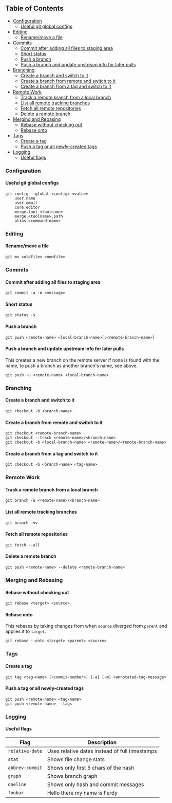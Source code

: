 ## Table of Contents
- [Configuration](#configuration)
    - [Useful git global configs](#useful-git-global-configs)
- [Editing](#editing)
    - [Rename/move a file](#renamemove-a-file)
- [Commits](#commits)
    - [Commit after adding all files to staging area](#commit-after-adding-all-files-to-staging-area)
    - [Short status](#short-status)
    - [Push a branch](#push-a-branch)
    - [Push a branch and update upstream info for later pulls](#push-a-branch-and-update-upstream-info-for-later-pulls)
- [Branching](#branching)
    - [Create a branch and switch to it](#create-a-branch-and-switch-to-it)
    - [Create a branch from remote and switch to it](#create-a-branch-from-remote-and-switch-to-it)
    - [Create a branch from a tag and switch to it](#create-a-branch-from-a-tag-and-switch-to-it)
- [Remote Work](#remote-work)
    - [Track a remote branch from a local branch](#track-a-remote-branch-from-a-local-branch)
    - [List all remote tracking branches](#list-all-remote-tracking-branches)
    - [Fetch all remote repositories](#fetch-all-remote-repositories)
    - [Delete a remote branch](#delete-a-remote-branch)
- [Merging and Rebasing](#merging-and-rebasing)
    - [Rebase without checking out](#rebase-without-checking-out)
    - [Rebase onto](#rebase-onto)
- [Tags](#tags)
    - [Create a tag](#create-a-tag)
    - [Push a tag or all newly-created tags](#push-a-tag-or-all-newly-created-tags)
- [Logging](#logging)
    - [Useful flags](#useful-flags)

### Configuration

#### Useful git global configs
```console
git config --global <config> <value>
    user.name
    user.email
    core.editor
    merge.tool <toolname>
    merge.<toolname>.path
    alias.<command-name>
```

### Editing

#### Rename/move a file
```console
git mv <oldfile> <newfile>
```

### Commits

#### Commit after adding all files to staging area
```console
git commit -a -m <message>
```

#### Short status
```console
git status -s
```

#### Push a branch
```console
git push <remote-name> <local-branch-name>[:<remote-branch-name>]
```

#### Push a branch and update upstream info for later pulls
This creates a new branch on the remote server if none is found with the name, to push a branch as another branch's name, see above.
```console
git push -u <remote-name> <local-branch-name>
```

### Branching

#### Create a branch and switch to it
```console
git checkout -b <branch-name>
```

#### Create a branch from remote and switch to it
```console
git checkout <remote-branch-name>
git checkout --track <remote-name>/<branch-name>
git checkout -b <local-branch-name> <remote-name>/<remote-branch-name>
```

#### Create a branch from a tag and switch to it
```console
git checkout -b <branch-name> <tag-name>
```

### Remote Work

#### Track a remote branch from a local branch
```console
git branch -u <remote-name>/<branch-name>
```

#### List all remote tracking branches
```console
git branch -vv
```

#### Fetch all remote repositories
```console
git fetch --all
```

#### Delete a remote branch
```console
git push <remote-name> --delete <remote-branch-name>
```

### Merging and Rebasing

#### Rebase without checking out
```console
git rebase <target> <source>
```

#### Rebase onto
This rebases by taking changes from when `source` diverged from `parent` and applies it to `target`.
```console
git rebase --onto <target> <parent> <source>
```

### Tags

#### Create a tag
```console
git tag <tag-name> [<commit-number>] [-a] [-m] <annotated-tag-message>
```

#### Push a tag or all newly-created tags
```console
git push <remote-name> <tag-name>
git push <remote-name> --tags
```

### Logging

#### Useful flags
| Flag            | Description                                    |
| --------------- | ---------------------------------------------- |
| `relative-date` | Uses relative dates instead of full timestamps |
| `stat`          | Shows file change stats                        |
| `abbrev-commit` | Shows only first 5 chars of the hash           |
| `graph`         | Shows branch graph                             |
| `oneline`       | Shows only hash and commit messages            |
| `foobar`        | Hello there my name is Ferdy                   |


